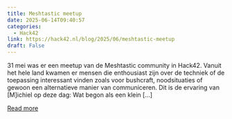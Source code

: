 ```yaml
---
title: Meshtastic meetup
date: 2025-06-14T09:40:57
categories:
  - Hack42
link: https://hack42.nl/blog/2025/06/meshtastic-meetup
draft: False
---
```


31 mei was er een meetup van de Meshtastic community in Hack42. Vanuit het hele land kwamen er mensen die enthousiast zijn over de techniek of de toepassing interessant vinden zoals voor bushcraft, noodsituaties of gewoon een alternatieve manier van communiceren. Dit is de ervaring van [M]ichiel op deze dag: Wat begon als een klein [&#8230;]

[Read more](https://hack42.nl/blog/2025/06/meshtastic-meetup)